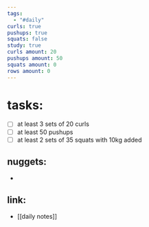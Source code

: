 ```yaml
---
tags:
  - "#daily"
curls: true
pushups: true
squats: false
study: true
curls amount: 20
pushups amount: 50
squats amount: 0
rows amount: 0
---
```

# tasks:
- [ ] at least 3 sets of 20 curls 
- [ ] at least 50 pushups
- [ ] at least 2 sets of 35 squats with 10kg added
## nuggets:
- 
## link: 
- [[daily notes]] 